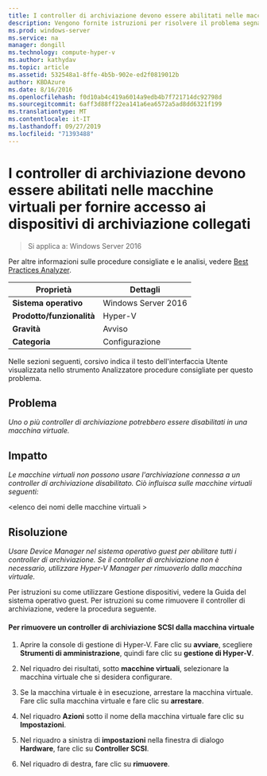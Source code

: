 ```yaml
---
title: I controller di archiviazione devono essere abilitati nelle macchine virtuali per fornire accesso ai dispositivi di archiviazione collegati
description: Vengono fornite istruzioni per risolvere il problema segnalato da questa regola di Best Practices Analyzer.
ms.prod: windows-server
ms.service: na
manager: dongill
ms.technology: compute-hyper-v
ms.author: kathydav
ms.topic: article
ms.assetid: 532548a1-8ffe-4b5b-902e-ed2f0819012b
author: KBDAzure
ms.date: 8/16/2016
ms.openlocfilehash: f0d10ab4c419a6014a9edb4b7f721714dc92798d
ms.sourcegitcommit: 6aff3d88ff22ea141a6ea6572a5ad8dd6321f199
ms.translationtype: MT
ms.contentlocale: it-IT
ms.lasthandoff: 09/27/2019
ms.locfileid: "71393488"
---
```

# <a name="storage-controllers-should-be-enabled-in-virtual-machines-to-provide-access-to-attached-storage"></a>I controller di archiviazione devono essere abilitati nelle macchine virtuali per fornire accesso ai dispositivi di archiviazione collegati

>Si applica a: Windows Server 2016

Per altre informazioni sulle procedure consigliate e le analisi, vedere [Best Practices Analyzer](https://go.microsoft.com/fwlink/?LinkId=122786).  
  
|Proprietà|Dettagli|  
|-|-|  
|**Sistema operativo**|Windows Server 2016|  
|**Prodotto/funzionalità**|Hyper-V|  
|**Gravità**|Avviso|  
|**Categoria**|Configurazione|  

Nelle sezioni seguenti, corsivo indica il testo dell'interfaccia Utente visualizzata nello strumento Analizzatore procedure consigliate per questo problema.

## <a name="issue"></a>Problema  
  
*Uno o più controller di archiviazione potrebbero essere disabilitati in una macchina virtuale.*  
  
## <a name="impact"></a>Impatto  
  
*Le macchine virtuali non possono usare l'archiviazione connessa a un controller di archiviazione disabilitato. Ciò influisca sulle macchine virtuali seguenti:*  
  
\<elenco dei nomi delle macchine virtuali >  
  
## <a name="resolution"></a>Risoluzione  
  
*Usare Device Manager nel sistema operativo guest per abilitare tutti i controller di archiviazione. Se il controller di archiviazione non è necessario, utilizzare Hyper-V Manager per rimuoverlo dalla macchina virtuale.*  
  
Per istruzioni su come utilizzare Gestione dispositivi, vedere la Guida del sistema operativo guest. Per istruzioni su come rimuovere il controller di archiviazione, vedere la procedura seguente.  
  
#### <a name="to-remove-a-scsi-storage-controller-from-the-virtual-machine"></a>Per rimuovere un controller di archiviazione SCSI dalla macchina virtuale  
  
1.  Aprire la console di gestione di Hyper-V. Fare clic su **avviare**, scegliere **Strumenti di amministrazione**, quindi fare clic su **gestione di Hyper-V**.  
  
2.  Nel riquadro dei risultati, sotto **macchine virtuali**, selezionare la macchina virtuale che si desidera configurare.  
  
3.  Se la macchina virtuale è in esecuzione, arrestare la macchina virtuale. Fare clic sulla macchina virtuale e fare clic su **arrestare**.  
  
4.  Nel riquadro **Azioni** sotto il nome della macchina virtuale fare clic su **Impostazioni**.  
  
5.  Nel riquadro a sinistra di **impostazioni** nella finestra di dialogo **Hardware**, fare clic su **Controller SCSI**.  
  
6.  Nel riquadro di destra, fare clic su **rimuovere**.  
  


